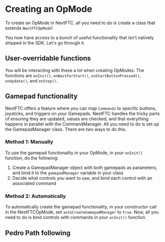 # Creating an OpMode

To create an OpMode in NextFTC, all you need to do is create a class that extends `NextFTCOpMode`!

You now have access to a bunch of useful functionality that isn't natively shipped in the SDK. Let's
go through it.

## User-overridable functions

You will be interacting with these a lot when creating OpModes. The functions are `onInit()`, 
`onWaitForStart()`, `onStartButtonPressed()`, `onUpdate()`, and `onStop()`.

## Gamepad functionality

NextFTC offers a feature where you can map `Commands` to specific buttons, joysticks, and triggers
on your Gamepads. NextFTC handles the tricky parts of ensuring they are updated, values are checked,
and that everything happens in parallel with the CommandManager. All you need to do is set up the 
GamepadManager class. There are two ways to do this.

### Method 1: Manually

To use the gamepad functionality in your OpMode, in your `onInit()` function, do the following:

1. Create a GamepadManager object with both gamepads as parameters, and bind it to the 
    `gamepadManager` variable in your class
2. Decide what controls you want to use, and bind each control with an associated command

### Method 2: Automatically

To automatically create the gamepad functionality, in your constructor call in the NextFTCOpMode, set
`autoCreateGamepadManager` to `true`. Now, all you need to do is bind controls with commands in your
`onInit()` function.

## Pedro Path following
